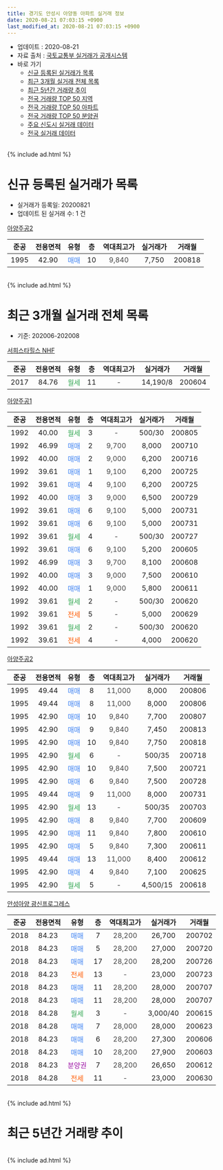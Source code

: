 ```yaml
---
title: 경기도 안성시 아양동 아파트 실거래 정보
date: 2020-08-21 07:03:15 +0900
last_modified_at: 2020-08-21 07:03:15 +0900
---
```


* 업데이트 : 2020-08-21
* 자료 출처 : [국토교통부 실거래가 공개시스템](http://rt.molit.go.kr)
* 바로 가기
    * [신규 등록된 실거래가 목록](#신규-등록된-실거래가-목록)
    * [최근 3개월 실거래 전체 목록](#최근-3개월-실거래-전체-목록)
    * [최근 5년간 거래량 추이](#최근-5년간-거래량-추이)
    * [전국 거래량 TOP 50 지역](https://inasie.github.io/apt-trade-info/최근-3개월-전국에서-가장-거래가-많이-발생한-지역)
    * [전국 거래량 TOP 50 아파트](https://inasie.github.io/apt-trade-info/최근-3개월-전국에서-가장-거래가-많이-발생한-아파트)
    * [전국 거래량 TOP 50 분양권](https://inasie.github.io/apt-trade-info/최근-3개월-전국에서-가장-거래가-많이-발생한-분양권)
    * [주요 신도시 실거래 데이터](https://inasie.github.io/apt-trade-info/주요-신도시)
    * [전국 실거래 데이터](https://inasie.github.io/apt-trade-info/전국)
<br>
{% include ad.html %}
<br>

# 신규 등록된 실거래가 목록
* 실거래가 등록일: 20200821
* 업데이트 된 실거래 수: 1 건


[아양주공2](https://search.naver.com/search.naver?query=%EA%B2%BD%EA%B8%B0%EB%8F%84+%EC%95%88%EC%84%B1%EC%8B%9C+%EC%95%84%EC%96%91%EB%8F%99+%EC%95%84%EC%96%91%EC%A3%BC%EA%B3%B52)

|준공|전용면적|유형|층|역대최고가|실거래가|거래월|
|:---:|:---:|:---:|:---:|:---:|:---:|:---:|
|1995|42.90|<span style="color:#4285f3">매매</span>|10|<span style="color:#444444">9,840</span>|7,750|200818|


<br>
{% include ad.html %}
<br>

# 최근 3개월 실거래 전체 목록
* 기준: 202006-202008


[서희스타힐스 NHF](https://search.naver.com/search.naver?query=%EA%B2%BD%EA%B8%B0%EB%8F%84+%EC%95%88%EC%84%B1%EC%8B%9C+%EC%95%84%EC%96%91%EB%8F%99+%EC%84%9C%ED%9D%AC%EC%8A%A4%ED%83%80%ED%9E%90%EC%8A%A4+NHF)

|준공|전용면적|유형|층|역대최고가|실거래가|거래월|
|:---:|:---:|:---:|:---:|:---:|:---:|:---:|
|2017|84.76|<span style="color:#34a853">월세</span>|11|<span style="color:#444444">-</span>|14,190/8|200604|

[아양주공1](https://search.naver.com/search.naver?query=%EA%B2%BD%EA%B8%B0%EB%8F%84+%EC%95%88%EC%84%B1%EC%8B%9C+%EC%95%84%EC%96%91%EB%8F%99+%EC%95%84%EC%96%91%EC%A3%BC%EA%B3%B51)

|준공|전용면적|유형|층|역대최고가|실거래가|거래월|
|:---:|:---:|:---:|:---:|:---:|:---:|:---:|
|1992|40.00|<span style="color:#34a853">월세</span>|3|<span style="color:#444444">-</span>|500/30|200805|
|1992|46.99|<span style="color:#4285f3">매매</span>|2|<span style="color:#444444">9,700</span>|8,000|200710|
|1992|40.00|<span style="color:#4285f3">매매</span>|2|<span style="color:#444444">9,000</span>|6,200|200716|
|1992|39.61|<span style="color:#4285f3">매매</span>|1|<span style="color:#444444">9,100</span>|6,200|200725|
|1992|39.61|<span style="color:#4285f3">매매</span>|4|<span style="color:#444444">9,100</span>|6,200|200725|
|1992|40.00|<span style="color:#4285f3">매매</span>|3|<span style="color:#444444">9,000</span>|6,500|200729|
|1992|39.61|<span style="color:#4285f3">매매</span>|6|<span style="color:#444444">9,100</span>|5,000|200731|
|1992|39.61|<span style="color:#4285f3">매매</span>|6|<span style="color:#444444">9,100</span>|5,000|200731|
|1992|39.61|<span style="color:#34a853">월세</span>|4|<span style="color:#444444">-</span>|500/30|200727|
|1992|39.61|<span style="color:#4285f3">매매</span>|6|<span style="color:#444444">9,100</span>|5,200|200605|
|1992|46.99|<span style="color:#4285f3">매매</span>|3|<span style="color:#444444">9,700</span>|8,100|200608|
|1992|40.00|<span style="color:#4285f3">매매</span>|3|<span style="color:#444444">9,000</span>|7,500|200610|
|1992|40.00|<span style="color:#4285f3">매매</span>|1|<span style="color:#444444">9,000</span>|5,800|200611|
|1992|39.61|<span style="color:#34a853">월세</span>|2|<span style="color:#444444">-</span>|500/30|200620|
|1992|39.61|<span style="color:#ff5a00">전세</span>|5|<span style="color:#444444">-</span>|5,000|200629|
|1992|39.61|<span style="color:#34a853">월세</span>|2|<span style="color:#444444">-</span>|500/30|200620|
|1992|39.61|<span style="color:#ff5a00">전세</span>|4|<span style="color:#444444">-</span>|4,000|200620|

[아양주공2](https://search.naver.com/search.naver?query=%EA%B2%BD%EA%B8%B0%EB%8F%84+%EC%95%88%EC%84%B1%EC%8B%9C+%EC%95%84%EC%96%91%EB%8F%99+%EC%95%84%EC%96%91%EC%A3%BC%EA%B3%B52)

|준공|전용면적|유형|층|역대최고가|실거래가|거래월|
|:---:|:---:|:---:|:---:|:---:|:---:|:---:|
|1995|49.44|<span style="color:#4285f3">매매</span>|8|<span style="color:#444444">11,000</span>|8,000|200806|
|1995|49.44|<span style="color:#4285f3">매매</span>|8|<span style="color:#444444">11,000</span>|8,000|200806|
|1995|42.90|<span style="color:#4285f3">매매</span>|10|<span style="color:#444444">9,840</span>|7,700|200807|
|1995|42.90|<span style="color:#4285f3">매매</span>|9|<span style="color:#444444">9,840</span>|7,450|200813|
|1995|42.90|<span style="color:#4285f3">매매</span>|10|<span style="color:#444444">9,840</span>|7,750|200818|
|1995|42.90|<span style="color:#34a853">월세</span>|6|<span style="color:#444444">-</span>|500/35|200718|
|1995|42.90|<span style="color:#4285f3">매매</span>|10|<span style="color:#444444">9,840</span>|7,500|200721|
|1995|42.90|<span style="color:#4285f3">매매</span>|6|<span style="color:#444444">9,840</span>|7,500|200728|
|1995|49.44|<span style="color:#4285f3">매매</span>|9|<span style="color:#444444">11,000</span>|8,000|200731|
|1995|42.90|<span style="color:#34a853">월세</span>|13|<span style="color:#444444">-</span>|500/35|200703|
|1995|42.90|<span style="color:#4285f3">매매</span>|8|<span style="color:#444444">9,840</span>|7,700|200609|
|1995|42.90|<span style="color:#4285f3">매매</span>|11|<span style="color:#444444">9,840</span>|7,800|200610|
|1995|42.90|<span style="color:#4285f3">매매</span>|5|<span style="color:#444444">9,840</span>|7,300|200611|
|1995|49.44|<span style="color:#4285f3">매매</span>|13|<span style="color:#444444">11,000</span>|8,400|200612|
|1995|42.90|<span style="color:#4285f3">매매</span>|4|<span style="color:#444444">9,840</span>|7,100|200625|
|1995|42.90|<span style="color:#34a853">월세</span>|5|<span style="color:#444444">-</span>|4,500/15|200618|

[안성아양 광신프로그레스](https://search.naver.com/search.naver?query=%EA%B2%BD%EA%B8%B0%EB%8F%84+%EC%95%88%EC%84%B1%EC%8B%9C+%EC%95%84%EC%96%91%EB%8F%99+%EC%95%88%EC%84%B1%EC%95%84%EC%96%91+%EA%B4%91%EC%8B%A0%ED%94%84%EB%A1%9C%EA%B7%B8%EB%A0%88%EC%8A%A4)

|준공|전용면적|유형|층|역대최고가|실거래가|거래월|
|:---:|:---:|:---:|:---:|:---:|:---:|:---:|
|2018|84.23|<span style="color:#4285f3">매매</span>|7|<span style="color:#444444">28,200</span>|26,700|200702|
|2018|84.23|<span style="color:#4285f3">매매</span>|5|<span style="color:#444444">28,200</span>|27,000|200720|
|2018|84.23|<span style="color:#4285f3">매매</span>|17|<span style="color:#444444">28,200</span>|28,200|200726|
|2018|84.23|<span style="color:#ff5a00">전세</span>|13|<span style="color:#444444">-</span>|23,000|200723|
|2018|84.23|<span style="color:#4285f3">매매</span>|11|<span style="color:#444444">28,200</span>|28,000|200707|
|2018|84.23|<span style="color:#4285f3">매매</span>|11|<span style="color:#444444">28,200</span>|28,000|200707|
|2018|84.28|<span style="color:#34a853">월세</span>|3|<span style="color:#444444">-</span>|3,000/40|200615|
|2018|84.28|<span style="color:#4285f3">매매</span>|7|<span style="color:#444444">28,000</span>|28,000|200623|
|2018|84.23|<span style="color:#4285f3">매매</span>|6|<span style="color:#444444">28,200</span>|27,300|200606|
|2018|84.23|<span style="color:#4285f3">매매</span>|10|<span style="color:#444444">28,200</span>|27,900|200603|
|2018|84.23|<span style="color:#9C11A5">분양권</span>|7|<span style="color:#444444">28,200</span>|26,650|200612|
|2018|84.28|<span style="color:#ff5a00">전세</span>|11|<span style="color:#444444">-</span>|23,000|200630|


<br>
{% include ad.html %}
<br>

# 최근 5년간 거래량 추이


<div style="width:100%;">
    <canvas id="deal_progress" height="200"></canvas>
</div>

<script>
new Chart(document.getElementById("deal_progress"), {
    type: 'line',
    data: {
        labels: ['201508','201509','201510','201511','201512','201601','201602','201603','201604','201605','201606','201607','201608','201609','201610','201611','201612','201701','201702','201703','201704','201705','201706','201707','201708','201709','201710','201711','201712','201801','201802','201803','201804','201805','201806','201807','201808','201809','201810','201811','201812','201901','201902','201903','201904','201905','201906','201907','201908','201909','201910','201911','201912','202001','202002','202003','202004','202005','202006','202007','202008'],
        datasets: [{
            label: '매매',
            pointRadius: 1,
            data: [11, 10, 11, 9, 8, 11, 11, 17, 14, 11, 7, 8, 8, 9, 10, 9, 6, 9, 5, 6, 7, 13, 10, 5, 10, 7, 6, 10, 3, 9, 13, 7, 7, 7, 5, 5, 11, 17, 20, 6, 6, 7, 13, 4, 7, 6, 11, 6, 8, 4, 10, 10, 6, 9, 18, 10, 11, 8, 13, 15, 5],
            borderColor: "rgba(255, 201, 14, 1)",
            backgroundColor: "rgba(255, 201, 14, 0.5)",
            fill: false,
            lineTension: 0
        },{
            label: '전월세',
            pointRadius: 1,
            data: [5, 8, 7, 2, 6, 6, 6, 10, 14, 14, 8, 4, 4, 7, 5, 7, 24, 14, 13, 5, 5, 9, 9, 10, 5, 9, 5, 5, 16, 43, 29, 19, 15, 5, 6, 7, 10, 13, 13, 7, 19, 33, 9, 16, 9, 29, 21, 15, 19, 12, 22, 19, 15, 19, 14, 11, 15, 6, 8, 4, 1],
            borderColor: "rgba(0, 141, 185, 1)",
            backgroundColor: "rgba(0, 141, 185, 0.5)",
            fill: false,
            lineTension: 0
        }
        ]
    },
    options: {
        responsive: true,
        title: {
            display: false
        },
        tooltips: {
            mode: 'index',
            intersect: false
        },
        hover: {
            mode: 'nearest',
            intersect: true
        },
        scales: {
            xAxes: [{
                display: true,
                scaleLabel: {
                    display: true,
                    labelString: '년/월'
                }
            }],
            yAxes: [{
                display: true,
                ticks: {
                    suggestedMin: 0,
                },
                scaleLabel: {
                    display: true,
                    labelString: '실거래 수'
                }
            }]
        }
    }
});

</script>


<br>
{% include ad.html %}
<br>

